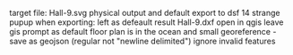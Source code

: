 target file: Hall-9.svg
physical output and default
export to dsf 14
strange pupup when exporting: left as defeault
result Hall-9.dxf
open in qgis
leave gis prompt as default
floor plan is in the ocean and small
georeference - save as geojson (regular not "newline delimited")
ignore invalid features
